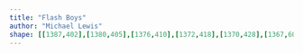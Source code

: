 ```yaml
---
title: "Flash Boys"
author: "Michael Lewis"
shape: [[1387,402],[1380,405],[1376,410],[1372,418],[1370,428],[1367,608],[1367,708],[1364,806],[1364,896],[1356,1257],[1356,1381],[1360,1387],[1375,1390],[1426,1390],[1446,1388],[1453,1383],[1455,1379],[1456,1369],[1456,1317],[1464,961],[1466,705],[1469,550],[1468,529],[1471,425],[1467,412],[1460,407],[1440,405],[1429,402],[1412,402]]
---
```

